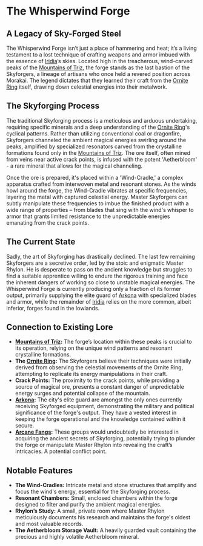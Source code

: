 # The Whisperwind Forge

## A Legacy of Sky-Forged Steel

The Whisperwind Forge isn’t just a place of hammering and heat; it’s a living testament to a lost technique of crafting weapons and armor imbued with the essence of [Iridia](/geography/world/iridia.md)’s skies. Located high in the treacherous, wind-carved peaks of the [Mountains of Triz](/geography/region/mountains-of-triz.md), the forge stands as the last bastion of the Skyforgers, a lineage of artisans who once held a revered position across Morakai. The legend dictates that they learned their craft from the [Ornite Ring](/geography/scale/ornite-ring.md) itself, drawing down celestial energies into their metalwork.

## The Skyforging Process

The traditional Skyforging process is a meticulous and arduous undertaking, requiring specific minerals and a deep understanding of the [Ornite Ring](/geography/scale/ornite-ring.md)'s cyclical patterns.  Rather than utilizing conventional coal or dragonfire, Skyforgers channeled the ambient magical energies swirling around the peaks, amplified by specialized resonators carved from the crystalline formations found only in the [Mountains of Triz](/geography/region/mountains-of-triz.md). The ore itself, often mined from veins near active crack points, is infused with the potent 'Aetherbloom' - a rare mineral that allows for the magical channeling.   

Once the ore is prepared, it's placed within a 'Wind-Cradle,' a complex apparatus crafted from interwoven metal and resonant stones.  As the winds howl around the forge, the Wind-Cradle vibrates at specific frequencies, layering the metal with captured celestial energy. Master Skyforgers can subtly manipulate these frequencies to imbue the finished product with a wide range of properties – from blades that sing with the wind's whisper to armor that grants limited resistance to the unpredictable energies emanating from the crack points.

## The Current State

Sadly, the art of Skyforging has drastically declined. The last few remaining Skyforgers are a secretive order, led by the stoic and enigmatic Master Rhylon. He is desperate to pass on the ancient knowledge but struggles to find a suitable apprentice willing to endure the rigorous training and face the inherent dangers of working so close to unstable magical energies.  The Whisperwind Forge is currently producing only a fraction of its former output, primarily supplying the elite guard of [Arkona](/geography/settlement/city/arkona.md) with specialized blades and armor, while the remainder of [Iridia](/geography/world/iridia.md) relies on the more common, albeit inferior, forges found in the lowlands.

## Connection to Existing Lore

*   **[Mountains of Triz](/geography/region/mountains-of-triz.md):** The forge’s location within these peaks is crucial to its operation, relying on the unique wind patterns and resonant crystalline formations.
*   **The [Ornite Ring](/geography/scale/ornite-ring.md):** The Skyforgers believe their techniques were initially derived from observing the celestial movements of the Ornite Ring, attempting to replicate its energy manipulations in their craft.
*   **Crack Points:** The proximity to the crack points, while providing a source of magical ore, presents a constant danger of unpredictable energy surges and potential collapse of the mountain.
*   **[Arkona](/geography/settlement/city/arkona.md):** The city's elite guard are amongst the only ones currently receiving Skyforged equipment, demonstrating the military and political significance of the forge's output. They have a vested interest in keeping the forge operational and the knowledge contained within it secure.
*   **[Arcane Fangs](/structure/society/factions/arcane-fangs.md):** These groups would undoubtedly be interested in acquiring the ancient secrets of Skyforging, potentially trying to plunder the forge or manipulate Master Rhylon into revealing the craft’s intricacies. A potential conflict point.

## Notable Features

*   **The Wind-Cradles:**  Intricate metal and stone structures that amplify and focus the wind's energy, essential for the Skyforging process.
*   **Resonant Chambers:**  Small, enclosed chambers within the forge designed to filter and purify the ambient magical energies.
*   **Rhylon’s Study:** A small, private room where Master Rhylon meticulously documents his research and maintains the forge's oldest and most valuable records.
*   **The Aetherbloom Storage Vault:**  A heavily guarded vault containing the precious and highly volatile Aetherbloom mineral.
